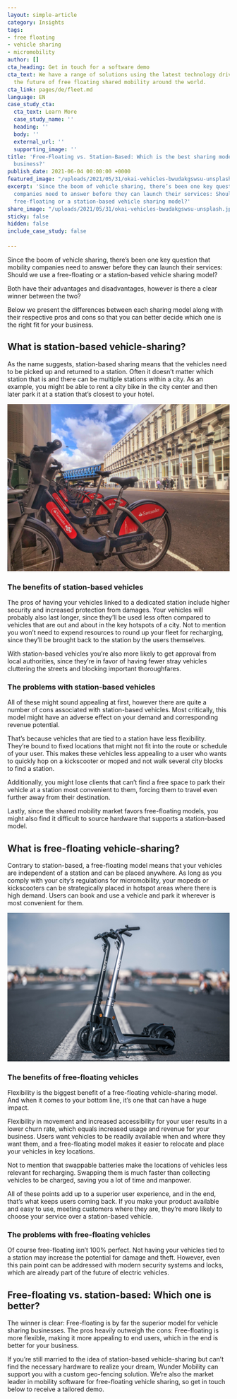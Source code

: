 ```yaml
---
layout: simple-article
category: Insights
tags:
- free floating
- vehicle sharing
- micromobility
author: []
cta_heading: Get in touch for a software demo
cta_text: We have a range of solutions using the latest technology driving forward
  the future of free floating shared mobility around the world.
cta_link: pages/de/fleet.md
language: EN
case_study_cta:
  cta_text: Learn More
  case_study_name: ''
  heading: ''
  body: ''
  external_url: ''
  supporting_image: ''
title: 'Free-Floating vs. Station-Based: Which is the best sharing model for your
  business?'
publish_date: 2021-06-04 00:00:00 +0000
featured_image: "/uploads/2021/05/31/okai-vehicles-bwudakgswsu-unsplash.jpg"
excerpt: 'Since the boom of vehicle sharing, there’s been one key question that mobility
  companies need to answer before they can launch their services: Should we use a
  free-floating or a station-based vehicle sharing model?'
share_image: "/uploads/2021/05/31/okai-vehicles-bwudakgswsu-unsplash.jpg"
sticky: false
hidden: false
include_case_study: false

---
```

Since the boom of vehicle sharing, there’s been one key question that mobility companies need to answer before they can launch their services: Should we use a free-floating or a station-based vehicle sharing model?

Both have their advantages and disadvantages, however is there a clear winner between the two?

Below we present the differences between each sharing model along with their respective pros and cons so that you can better decide which one is the right fit for your business.

## **What is station-based vehicle-sharing?**

As the name suggests, station-based sharing means that the vehicles need to be picked up and returned to a station. Often it doesn’t matter which station that is and there can be multiple stations within a city. As an example, you might be able to rent a city bike in the city center and then later park it at a station that’s closest to your hotel.

![Station-based sharing bicycles in the UK.](/uploads/2021/05/31/john-jackson-lfgl2rcaytg-unsplash.jpg)

### **The benefits of station-based vehicles**

The pros of having your vehicles linked to a dedicated station include higher security and increased protection from damages. Your vehicles will probably also last longer, since they’ll be used less often compared to vehicles that are out and about in the key hotspots of a city. Not to mention you won’t need to expend resources to round up your fleet for recharging, since they’ll be brought back to the station by the users themselves.

With station-based vehicles you’re also more likely to get approval from local authorities, since they’re in favor of having fewer stray vehicles cluttering the streets and blocking important thoroughfares.

### **The problems with station-based vehicles**

All of these might sound appealing at first, however there are quite a number of cons associated with station-based vehicles. Most critically, this model might have an adverse effect on your demand and corresponding revenue potential.

That’s because vehicles that are tied to a station have less flexibility. They’re bound to fixed locations that might not fit into the route or schedule of your user. This makes these vehicles less appealing to a user who wants to quickly hop on a kickscooter or moped and not walk several city blocks to find a station.

Additionally, you might lose clients that can’t find a free space to park their vehicle at a station most convenient to them, forcing them to travel even further away from their destination.

Lastly, since the shared mobility market favors free-floating models, you might also find it difficult to source hardware that supports a station-based model.

## **What is free-floating vehicle-sharing?**

Contrary to station-based, a free-floating model means that your vehicles are independent of a station and can be placed anywhere. As long as you comply with your city’s regulations for micromobility, your mopeds or kickscooters can be strategically placed in hotspot areas where there is high demand. Users can book and use a vehicle and park it wherever is most convenient for them.

![Free floating kickscooters on a road.](/uploads/2021/05/31/okai-vehicles-bwudakgswsu-unsplash.jpg)

### **The benefits of free-floating vehicles**

Flexibility is the biggest benefit of a free-floating vehicle-sharing model. And when it comes to your bottom line, it’s one that can have a huge impact.

Flexibility in movement and increased accessibility for your user results in a lower churn rate, which equals increased usage and revenue for your business. Users want vehicles to be readily available when and where they want them, and a free-floating model makes it easier to relocate and place your vehicles in key locations.

Not to mention that swappable batteries make the locations of vehicles less relevant for recharging. Swapping them is much faster than collecting vehicles to be charged, saving you a lot of time and manpower.

All of these points add up to a superior user experience, and in the end, that’s what keeps users coming back. If you make your product available and easy to use, meeting customers where they are, they’re more likely to choose your service over a station-based vehicle.

### **The problems with free-floating vehicles**

Of course free-floating isn’t 100% perfect. Not having your vehicles tied to a station may increase the potential for damage and theft. However, even this pain point can be addressed with modern security systems and locks, which are already part of the future of electric vehicles.

## **Free-floating vs. station-based: Which one is better?**

The winner is clear: Free-floating is by far the superior model for vehicle sharing businesses. The pros heavily outweigh the cons: Free-floating is more flexible, making it more appealing to end users, which in the end is better for your business.

If you’re still married to the idea of station-based vehicle-sharing but can’t find the necessary hardware to realize your dream, Wunder Mobility can support you with a custom geo-fencing solution. We’re also the market leader in mobility software for free-floating vehicle sharing, so get in touch below to receive a tailored demo.